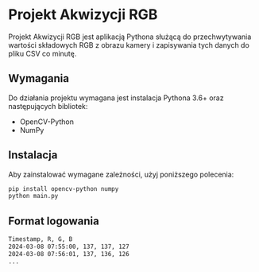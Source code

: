 # Projekt Akwizycji RGB

Projekt Akwizycji RGB jest aplikacją Pythona służącą do przechwytywania wartości składowych RGB z obrazu kamery i zapisywania tych danych do pliku CSV co minutę.

## Wymagania

Do działania projektu wymagana jest instalacja Pythona 3.6+ oraz następujących bibliotek:
- OpenCV-Python
- NumPy

## Instalacja

Aby zainstalować wymagane zależności, użyj poniższego polecenia:

```bash
pip install opencv-python numpy
python main.py
```

## Format logowania
```bash
Timestamp, R, G, B
2024-03-08 07:55:00, 137, 137, 127
2024-03-08 07:56:01, 137, 136, 126
...
```


